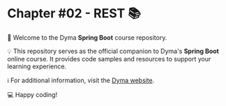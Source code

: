 # Chapter #02 - REST 📚

👋 Welcome to the Dyma **Spring Boot** course repository.

💡 This repository serves as the official companion to Dyma's **Spring Boot** online course.
It provides code samples and resources to support your learning experience.

ℹ️ For additional information, visit the [Dyma website](https://dyma.fr/formations/spring-boot).

💻 Happy coding!